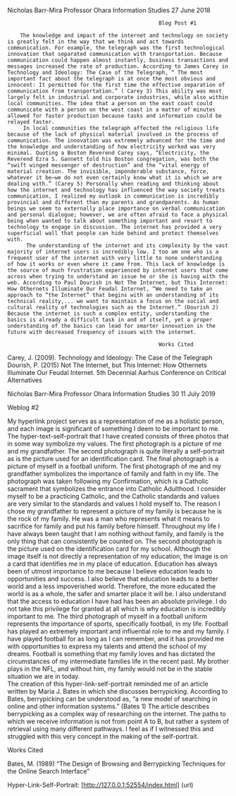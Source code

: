 Nicholas Barr-Mira
Professor Ohara
Information Studies 
27 June 2018

                                                    Blog Post #1

        The knowledge and impact of the internet and technology on society is greatly felt in the way that we think and act towards communication. For example, the telegraph was the first technological innovation that separated communication with transportation. Because communication could happen almost instantly, business transactions and messages increased the rate of production. According to James Carey in Technology and Ideology: The Case of the Telegraph, “ The most important fact about the telegraph is at once the most obvious and innocent: It permitted for the first time the effective separation of communication from transportation.” ( Carey 3) This ability was most largely felt in industrial and corporate industries, while also within local communities. The idea that a person on the east coast could communicate with a person on the west coast in a matter of minutes allowed for faster production because tasks and information could be relayed faster. 
         In local communities the telegraph affected the religious life because of the lack of physical material involved in the process of communication. The innovation was extremely advanced for the time and the knowledge and understanding of how electricity worked was very minimal. Quoting a Boston Reverend Carey says, “Electricity, the Reverend Ezra S. Gannett told his Boston congregation, was both the “swift winged messenger of destruction” and the “vital energy of material creation. The invisible, imponderable substance, force, whatever it be—we do not even certainly know what it is which we are dealing with.” (Carey 5) Personally when reading and thinking about how the internet and technology has influenced the way society treats communication, I realized my outlook in communication is incredibly provincial and different than my parents and grandparents. As human beings we seem to externally place importance on verbal communication and personal dialogue; however, we are often afraid to face a physical being when wanted to talk about something important and resort to technology to engage in discussion. The internet has provided a very superficial wall that people can hide behind and protect themselves with. 
          The understanding of the internet and its complexity by the vast majority of internet users is incredibly low. I too am one who is a frequent user of the internet with very little to none understanding of how it works or even where it came from. This lack of knowledge is the source of much frustration experienced by internet users that come across when trying to understand an issue he or she is having with the web. According to Paul Dourish in Not The Internet, but This Internet: How Othernets Illuminate Our Feudal Internet, “We need to take an approach to “the Internet” that begins with an understanding of its technical reality,... we want to maintain a focus on the social and cultural reality of technologies such as the Internet.” (Dourish 2) Because the internet is such a complex entity, understanding the basics is already a difficult task in and of itself, yet a proper understanding of the basics can lead for smarter innovation in the future with decreased frequency of issues with the internet. 

                                                    Works Cited

Carey, J. (2009). Technology and Ideology: The Case of the Telegraph 
Dourish, P. (2015) Not The Internet, but This Internet: How Othernets Illuminate Our Feudal Internet. 5th Decennial Aarhus Conference on Critical Alternatives





Nicholas Barr-Mira 
Professor Ohara
Information Studies 30
11 July 2019

Weblog #2

My hyperlink project serves as a representation of me as a holistic person, and each image is significant of something I deem to be important to me. The hyper-text-self-portrait that I have created consists of three photos that in some way symbolize my values. The first photograph is a picture of me and my grandfather. The second photograph is quite literally a self-portrait as is the picture used for an identification card. The final photograph is a picture of myself in a football uniform. 
The first photograph of me and my grandfather symbolizes the importance of family and faith in my life. The photograph was taken following my Confirmation, which is a Catholic sacrament that symbolizes the entrance into Catholic Adulthood. I consider myself to be a practicing Catholic, and the Catholic standards and values are very similar to the standards and values I hold myself to. The reason I chose my grandfather to represent a picture of my family is because he is the rock of my family. He was a man who represents what it means to sacrifice for family and put his family before himself. Throughout my life I have always been taught that I am nothing without family, and family is the only thing that can consistently be counted on. 
The second photograph is the picture used on the identification card for my school. Although the image itself is not directly a representation of my education, the image is on a card that identifies me in my place of education. Education has always been of utmost importance to me because I believe education leads to opportunities and success. I also believe that education leads to a better world and a less impoverished world. Therefore, the more educated the world is as a whole, the safer and smarter place it will be. I also understand that the access to education I have had has been an absolute privilege. I do not take this privilege for granted at all which is why education is incredibly important to me. 
The third photograph of myself in a football uniform represents the importance of sports, specifically football, in my life. Football has played an extremely important and influential role to me and my family. I have played football for as long as I can remember, and it has provided me with opportunities to express my talents and attend the school of my dreams. Football is something that my family loves and has dictated the circumstances of my intermediate families life in the recent past. My brother plays in the NFL, and without him, my family would not be in the stable situation we are in today.  
The creation of this hyper-link-self-portrait reminded me of an article written by Maria J. Bates in which she discusses berrypicking. According to Bates, berrypicking can be understood as, “a new model of searching in online and other information systems.” (Bates 1) The article describes berrypicking as a complex way of researching on the internet. The paths to which we receive information is not from point A to B, but rather a system of retrieval using many different pathways. I feel as if I witnessed this and struggled with this very concept in the making of the self-portrait. 


Works Cited

Bates, M. (1989) “The Design of Browsing and Berrypicking Techniques for the Online Search Interface”



Hyper-Link-Self-Portrait: [http://127.0.0.1:52554/index.html] (url) 

